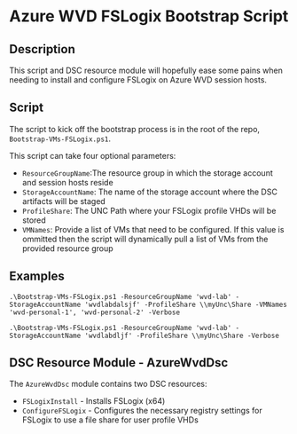 # Azure WVD FSLogix Bootstrap Script

## Description

This script and DSC resource module will hopefully ease some pains when needing to install and configure FSLogix on Azure WVD session hosts.

## Script

The script to kick off the bootstrap process is in the root of the repo, `Bootstrap-VMs-FSLogix.ps1`.

This script can take four optional parameters:

* `ResourceGroupName`:The resource group in which the storage account and session hosts reside
* `StorageAccountName`: The name of the storage account where the DSC artifacts will be staged
* `ProfileShare`: The UNC Path where your FSLogix profile VHDs will be stored
* `VMNames`: Provide a list of VMs that need to be configured.  If this value is ommitted then the script will    dynamically pull a list of VMs from the provided resource group

## Examples

```
.\Bootstrap-VMs-FSLogix.ps1 -ResourceGroupName 'wvd-lab' -StorageAccountName 'wvdlabdalsjf' -ProfileShare \\myUnc\Share -VMNames 'wvd-personal-1', 'wvd-personal-2' -Verbose
```

```
.\Bootstrap-VMs-FSLogix.ps1 -ResourceGroupName 'wvd-lab' -StorageAccountName 'wvdlabdljf' -ProfileShare \\myUnc\Share -Verbose
```

## DSC Resource Module - AzureWvdDsc

The `AzureWvdDsc` module contains two DSC resources:

* `FSLogixInstall` - Installs FSLogix (x64)
* `ConfigureFSLogix` - Configures the necessary registry settings for FSLogix to use a file share for user profile VHDs